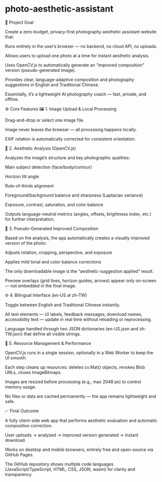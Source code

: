 # photo-aesthetic-assistant
🎯 Project Goal

Create a zero-budget, privacy-first photography aesthetic assistant website that:

Runs entirely in the user’s browser — no backend, no cloud API, no uploads.

Allows users to upload one photo at a time for instant aesthetic analysis.

Uses OpenCV.js to automatically generate an “improved composition” version (pseudo-generated image).

Provides clear, language-adaptive composition and photography suggestions in English and Traditional Chinese.

Essentially, it’s a lightweight AI photography coach — fast, private, and offline.

⚙️ Core Features
🖼️ 1. Image Upload & Local Processing

Drag-and-drop or select one image file.

Image never leaves the browser — all processing happens locally.

EXIF rotation is automatically corrected for consistent orientation.

🧠 2. Aesthetic Analysis (OpenCV.js)

Analyzes the image’s structure and key photographic qualities:

Main subject detection (face/body/contour)

Horizon tilt angle

Rule-of-thirds alignment

Foreground/background balance and sharpness (Laplacian variance)

Exposure, contrast, saturation, and color balance

Outputs language-neutral metrics (angles, offsets, brightness index, etc.) for further interpretation.

🎨 3. Pseudo-Generated Improved Composition

Based on the analysis, the app automatically creates a visually improved version of the photo:

Adjusts rotation, cropping, perspective, and exposure

Applies mild tonal and color balance corrections

The only downloadable image is the “aesthetic-suggestion applied” result.

Preview overlays (grid lines, horizon guides, arrows) appear only on-screen — not embedded in the final image.

🌐 4. Bilingual Interface (en-US ⇄ zh-TW)

Toggle between English and Traditional Chinese instantly.

All text elements — UI labels, feedback messages, download names, accessibility text — update in real time without reloading or reprocessing.

Language handled through two JSON dictionaries (en-US.json and zh-TW.json) that define all visible strings.

💾 5. Resource Management & Performance

OpenCV.js runs in a single session, optionally in a Web Worker to keep the UI smooth.

Each step cleans up resources: deletes cv.Mat() objects, revokes Blob URLs, closes ImageBitmaps.

Images are resized before processing (e.g., max 2048 px) to control memory usage.

No files or data are cached permanently — the app remains lightweight and safe.

✅ Final Outcome

A fully client-side web app that performs aesthetic evaluation and automatic composition correction.

User uploads → analyzed → improved version generated → instant download.

Works on desktop and mobile browsers, entirely free and open-source via GitHub Pages.

The GitHub repository shows multiple code languages (JavaScript/TypeScript, HTML, CSS, JSON, wasm) for clarity and transparency.

<!-- refresh -->
